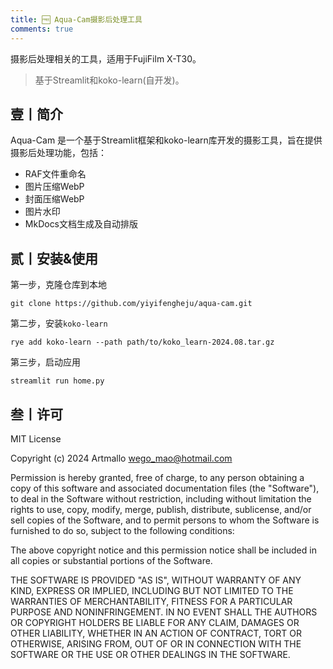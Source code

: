 ```yaml
---
title: 🆓 Aqua-Cam摄影后处理工具
comments: true
---
```


摄影后处理相关的工具，适用于FujiFilm X-T30。

> 基于Streamlit和koko-learn(自开发)。

## 壹丨简介

Aqua-Cam 是一个基于Streamlit框架和koko-learn库开发的摄影工具，旨在提供摄影后处理功能，包括：

* RAF文件重命名
* 图片压缩WebP
* 封面压缩WebP
* 图片水印
* MkDocs文档生成及自动排版

## 贰丨安装&使用

第一步，克隆仓库到本地
```
git clone https://github.com/yiyifengheju/aqua-cam.git
```

第二步，安装`koko-learn`
```
rye add koko-learn --path path/to/koko_learn-2024.08.tar.gz
```

第三步，启动应用
```
streamlit run home.py
```


## 叁丨许可

MIT License

Copyright (c) 2024 Artmallo <wego_mao@hotmail.com>

Permission is hereby granted, free of charge, to any person obtaining a copy of this software and associated documentation files (the "Software"), to deal in the Software without restriction, including without limitation the rights to use, copy, modify, merge, publish, distribute, sublicense, and/or sell copies of the Software, and to permit persons to whom the Software is furnished to do so, subject to the following conditions:

The above copyright notice and this permission notice shall be included in all copies or substantial portions of the Software.

THE SOFTWARE IS PROVIDED "AS IS", WITHOUT WARRANTY OF ANY KIND, EXPRESS OR IMPLIED, INCLUDING BUT NOT LIMITED TO THE WARRANTIES OF MERCHANTABILITY, FITNESS FOR A PARTICULAR PURPOSE AND NONINFRINGEMENT. IN NO EVENT SHALL THE AUTHORS OR COPYRIGHT HOLDERS BE LIABLE FOR ANY CLAIM, DAMAGES OR OTHER LIABILITY, WHETHER IN AN ACTION OF CONTRACT, TORT OR OTHERWISE, ARISING FROM, OUT OF OR IN CONNECTION WITH THE SOFTWARE OR THE USE OR OTHER DEALINGS IN THE SOFTWARE.
